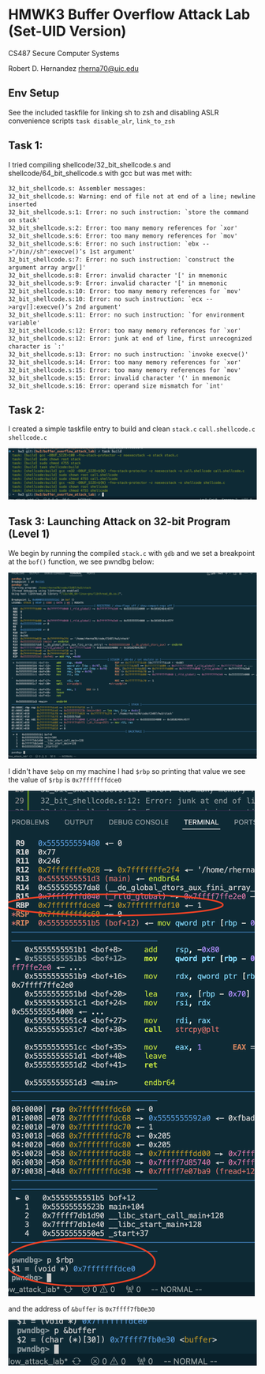 # HMWK3 Buffer Overflow Attack Lab (Set-UID Version)

CS487 Secure Computer Systems

Robert D. Hernandez <rherna70@uic.edu>

## Env Setup 

See the included taskfile for linking sh to zsh and disabling ASLR convenience scripts `task disable_alr`, `link_to_zsh`

## Task 1: 

I tried compiling shellcode/32_bit_shellcode.s and shellcode/64_bit_shellcode.s with gcc but was met with:

```➜  shellcode git:(hw3/buffer_overflow_attack_lab) ✗ gcc -m32 -DBUF_SIZE=100 fno-stack-protector -z noexecstack -o 32 32_bit_shellcode.s 
32_bit_shellcode.s: Assembler messages:
32_bit_shellcode.s: Warning: end of file not at end of a line; newline inserted
32_bit_shellcode.s:1: Error: no such instruction: `store the command on stack'
32_bit_shellcode.s:2: Error: too many memory references for `xor'
32_bit_shellcode.s:6: Error: too many memory references for `mov'
32_bit_shellcode.s:6: Error: no such instruction: `ebx -->"/bin//sh":execve()’s 1st argument'
32_bit_shellcode.s:7: Error: no such instruction: `construct the argument array argv[]'
32_bit_shellcode.s:8: Error: invalid character '[' in mnemonic
32_bit_shellcode.s:9: Error: invalid character '[' in mnemonic
32_bit_shellcode.s:10: Error: too many memory references for `mov'
32_bit_shellcode.s:10: Error: no such instruction: `ecx -->argv[]:execve()’s 2nd argument'
32_bit_shellcode.s:11: Error: no such instruction: `for environment variable'
32_bit_shellcode.s:12: Error: too many memory references for `xor'
32_bit_shellcode.s:12: Error: junk at end of line, first unrecognized character is `:'
32_bit_shellcode.s:13: Error: no such instruction: `invoke execve()'
32_bit_shellcode.s:14: Error: too many memory references for `xor'
32_bit_shellcode.s:15: Error: too many memory references for `mov'
32_bit_shellcode.s:15: Error: invalid character '(' in mnemonic
32_bit_shellcode.s:16: Error: operand size mismatch for `int'
```

## Task 2: 

I created a simple taskfile entry to build and clean `stack.c` `call.shellcode.c` `shellcode.c`

![alt text](images/build.png)

## Task 3: Launching Attack on 32-bit Program (Level 1)

We begin by running the compiled `stack.c` with `gdb` and we set a breakpoint at the `bof()` function, we see pwndbg below:

![alt text](images/stack_bof_break.png)

I didn't have `$ebp` on my machine I had `$rbp` so printing that value we see the value of `$rbp` is `0x7fffffffdce0`

![alt text](images/rbp_print.png)

and the address of `&buffer` is `0x7ffff7fb0e30`

![alt text](images/buffer_address.png)

